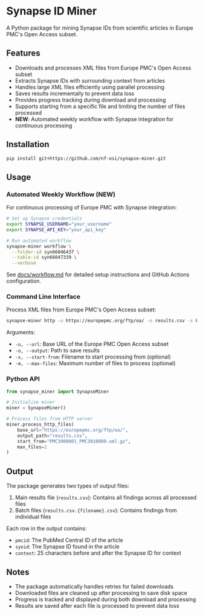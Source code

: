 # Synapse ID Miner

A Python package for mining Synapse IDs from scientific articles in Europe PMC's Open Access subset.

## Features

- Downloads and processes XML files from Europe PMC's Open Access subset
- Extracts Synapse IDs with surrounding context from articles
- Handles large XML files efficiently using parallel processing
- Saves results incrementally to prevent data loss
- Provides progress tracking during download and processing
- Supports starting from a specific file and limiting the number of files processed
- **NEW**: Automated weekly workflow with Synapse integration for continuous processing

## Installation

```bash
pip install git+https://github.com/nf-osi/synapse-miner.git

```

## Usage

### Automated Weekly Workflow (NEW)

For continuous processing of Europe PMC with Synapse integration:

```bash
# Set up Synapse credentials
export SYNAPSE_USERNAME="your_username"
export SYNAPSE_API_KEY="your_api_key"

# Run automated workflow
synapse-miner workflow \
  --folder-id syn66046437 \
  --table-id syn66047339 \
  --verbose
```

See [docs/workflow.md](docs/workflow.md) for detailed setup instructions and GitHub Actions configuration.

### Command Line Interface

Process XML files from Europe PMC's Open Access subset:

```bash
synapse-miner http -u https://europepmc.org/ftp/oa/ -o results.csv -s PMC3000001_PMC3010000.xml.gz -m 1
```

Arguments:
- `-u, --url`: Base URL of the Europe PMC Open Access subset
- `-o, --output`: Path to save results
- `-s, --start-from`: Filename to start processing from (optional)
- `-m, --max-files`: Maximum number of files to process (optional)

### Python API

```python
from synapse_miner import SynapseMiner

# Initialize miner
miner = SynapseMiner()

# Process files from HTTP server
miner.process_http_files(
    base_url="https://europepmc.org/ftp/oa/",
    output_path="results.csv",
    start_from="PMC3000001_PMC3010000.xml.gz",
    max_files=1
)
```

## Output

The package generates two types of output files:

1. Main results file (`results.csv`): Contains all findings across all processed files
2. Batch files (`results.csv.{filename}.csv`): Contains findings from individual files

Each row in the output contains:
- `pmcid`: The PubMed Central ID of the article
- `synid`: The Synapse ID found in the article
- `context`: 25 characters before and after the Synapse ID for context

## Notes

- The package automatically handles retries for failed downloads
- Downloaded files are cleaned up after processing to save disk space
- Progress is tracked and displayed during both download and processing
- Results are saved after each file is processed to prevent data loss

